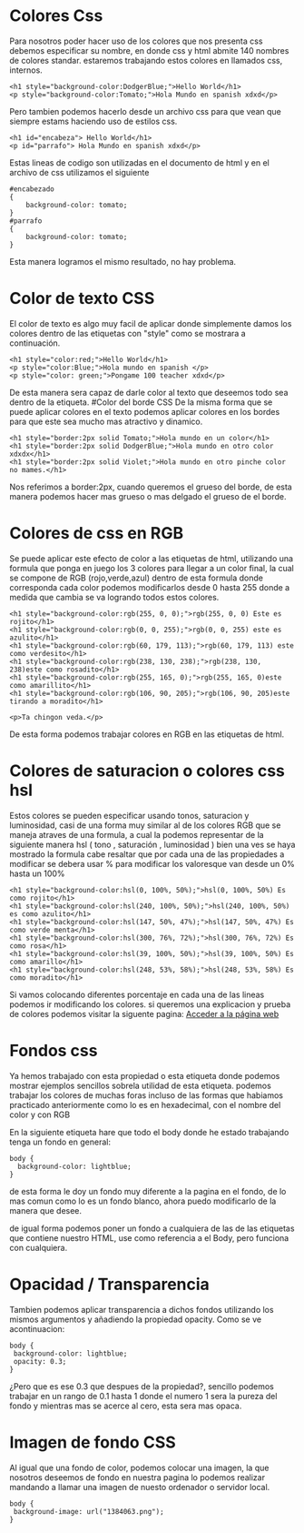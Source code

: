 # Colores Css
Para nosotros poder hacer uso de los colores que nos presenta css debemos especificar su nombre, en donde css y html abmite 140 nombres de colores standar. estaremos trabajando estos colores en llamados css, internos.
```
<h1 style="background-color:DodgerBlue;">Hello World</h1>
<p style="background-color:Tomato;">Hola Mundo en spanish xdxd</p>
```
Pero tambien podemos hacerlo desde un archivo css para que vean que siempre estams haciendo uso de estilos css.
```
<h1 id="encabeza"> Hello World</h1>
<p id="parrafo"> Hola Mundo en spanish xdxd</p>
```
Estas lineas de codigo son utilizadas en el documento de html y en el archivo de css utilizamos el siguiente
```
#encabezado
{
    background-color: tomato;
}
#parrafo
{
    background-color: tomato;
}
```
Esta manera logramos el mismo resultado, no hay problema.
# Color de texto CSS
El color de texto es algo muy facil de aplicar donde simplemente damos los colores dentro de las etiquetas con "style" como se mostrara a continuación.
```
<h1 style="color:red;">Hello World</h1>
<p style="color:Blue;">Hola mundo en spanish </p>
<p style="color: green;">Pongame 100 teacher xdxd</p>

```
De esta manera sera capaz de darle color al texto que deseemos todo sea dentro de la etiqueta.
#Color del borde CSS
De la misma forma que se puede aplicar colores en el texto podemos aplicar colores en los bordes para que este sea mucho mas atractivo y dinamico.
```
<h1 style="border:2px solid Tomato;">Hola mundo en un color</h1>
<h1 style="border:2px solid DodgerBlue;">Hola mundo en otro color xdxdx</h1>
<h1 style="border:2px solid Violet;">Hola mundo en otro pinche color no mames.</h1>
```
Nos referimos a border:2px, cuando queremos el grueso del borde, de esta manera podemos hacer mas grueso o mas delgado el grueso de el borde.
# Colores de css en RGB
Se puede aplicar este efecto de color a las etiquetas de html, utilizando una formula que ponga en juego los 3 colores para llegar a un color final, la cual se compone de RGB (rojo,verde,azul) dentro de esta formula donde corresponda cada color podemos modificarlos desde 0 hasta 255 donde a medida que cambia se va logrando todos estos colores.
```
<h1 style="background-color:rgb(255, 0, 0);">rgb(255, 0, 0) Este es rojito</h1>
<h1 style="background-color:rgb(0, 0, 255);">rgb(0, 0, 255) este es azulito</h1>
<h1 style="background-color:rgb(60, 179, 113);">rgb(60, 179, 113) este como verdesito</h1>
<h1 style="background-color:rgb(238, 130, 238);">rgb(238, 130, 238)este como rosadito</h1>
<h1 style="background-color:rgb(255, 165, 0);">rgb(255, 165, 0)este como amarillito</h1>
<h1 style="background-color:rgb(106, 90, 205);">rgb(106, 90, 205)este tirando a moradito</h1>

<p>Ta chingon veda.</p>
```
De esta forma podemos trabajar colores en RGB en las etiquetas de html.
# Colores de saturacion  o colores css hsl

Estos colores se pueden especificar usando tonos, saturacion y luminosidad, casi de una forma muy similar al de los colores RGB que se maneja atraves de una formula, a cual la podemos representar de la siguiente manera hsl ( tono , saturación , luminosidad ) bien una ves se haya mostrado la formula cabe resaltar que por cada una de las propiedades a modificar se debera usar % para modificar los valoresque van desde un 0% hasta un 100%
```
<h1 style="background-color:hsl(0, 100%, 50%);">hsl(0, 100%, 50%) Es como rojito</h1>
<h1 style="background-color:hsl(240, 100%, 50%);">hsl(240, 100%, 50%) es como azulito</h1>
<h1 style="background-color:hsl(147, 50%, 47%);">hsl(147, 50%, 47%) Es como verde menta</h1>
<h1 style="background-color:hsl(300, 76%, 72%);">hsl(300, 76%, 72%) Es como rosa</h1>
<h1 style="background-color:hsl(39, 100%, 50%);">hsl(39, 100%, 50%) Es como amarillo</h1>
<h1 style="background-color:hsl(248, 53%, 58%);">hsl(248, 53%, 58%) Es como moradito</h1>
```
Si vamos colocando diferentes porcentaje en cada una de las lineas podemos ir modificando los colores.
si queremos una explicacion y prueba de colores podemos visitar la siguente pagina:
 <a href="https://www.w3schools.com/Css/css_colors_hsl.asp">Acceder a la página web</a>

 # Fondos css
Ya hemos trabajado con esta propiedad o esta etiqueta donde podemos mostrar ejemplos sencillos sobrela utilidad de esta etiqueta. podemos trabajar los colores de muchas foras incluso de las formas que habiamos practicado anteriormente como lo es en hexadecimal, con el nombre del color y con RGB

En la siguiente etiqueta hare que todo el body donde he estado trabajando tenga un fondo en general:
```
body {
  background-color: lightblue;
}
```
de esta forma le doy un fondo muy diferente a la pagina en el fondo, de lo mas comun como lo es un fondo blanco, ahora puedo modificarlo de la manera que desee.

 de igual forma podemos poner un fondo a cualquiera de las de las etiquetas que contiene nuestro HTML, use como referencia a el Body, pero funciona con cualquiera.

 # Opacidad / Transparencia
 Tambien podemos aplicar transparencia a dichos fondos utilizando los mismos argumentos y añadiendo la propiedad opacity. Como se ve acontinuacion:
 ```
body {
  background-color: lightblue;
  opacity: 0.3;
}
 ```
 ¿Pero que es ese 0.3 que despues de la propiedad?, sencillo podemos trabajar en un rango de 0.1 hasta 1 donde el numero 1 sera la pureza del fondo y mientras mas se acerce al cero, esta sera mas opaca.

 # Imagen de fondo CSS

 Al igual que una fondo de color, podemos colocar una imagen, la que nosotros deseemos de  fondo en nuestra pagina lo podemos realizar mandando a llamar una imagen de nuesto ordenador o servidor local.
 ```
body {
  background-image: url("1384063.png");
}
 ```